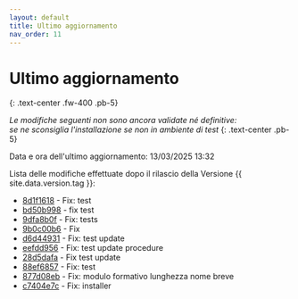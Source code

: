 ```yaml
---
layout: default
title: Ultimo aggiornamento
nav_order: 11
---
```


# Ultimo aggiornamento
{: .text-center .fw-400 .pb-5}

_Le modifiche seguenti non sono ancora validate né definitive:<br>se ne sconsiglia l'installazione se non in ambiente di test_
{: .text-center .pb-5}

Data e ora dell'ultimo aggiornamento: 13/03/2025 13:32

Lista delle modifiche effettuate dopo il rilascio della Versione {{ site.data.version.tag }}:

- [8d1f1618](http://github.com/iisgiua/giuaschool/commit/8d1f1618fc8be40596f6c3444e6e4d9c5f01fb5f) - Fix: test
- [bd50b998](http://github.com/iisgiua/giuaschool/commit/bd50b99895e8b3b67b08ed172bd6ec3a1630e5c5) - fix test
- [9dfa8b0f](http://github.com/iisgiua/giuaschool/commit/9dfa8b0f349aab2493dcde6f5841b5aa1ef30243) - Fix: tests
- [9b0c00b6](http://github.com/iisgiua/giuaschool/commit/9b0c00b67b3d86679e6785a72a115b699174050c) - Fix
- [d6d44931](http://github.com/iisgiua/giuaschool/commit/d6d449316bb09f7dd63912e6767594917b071c82) - Fix: test update
- [eefdd956](http://github.com/iisgiua/giuaschool/commit/eefdd956cfde7352b782f027fced528eff50d6ef) - Fix: test update procedure
- [28d5dafa](http://github.com/iisgiua/giuaschool/commit/28d5dafa4ca3573aaa2136d122eee2b5dd68a44d) - Fix test update
- [88ef6857](http://github.com/iisgiua/giuaschool/commit/88ef685782bb672c392443f1b8105636ccc5df7b) - Fix: test
- [877d08eb](http://github.com/iisgiua/giuaschool/commit/877d08eb8c012e89acf6c35f09302b7fbbdaa260) - Fix: modulo formativo lunghezza nome breve
- [c7404e7c](http://github.com/iisgiua/giuaschool/commit/c7404e7c712ae50cd5bc7fa8dd8af8b94002391a) - Fix: installer

